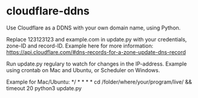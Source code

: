 # cloudflare-ddns
Use Cloudflare as a DDNS with your own domain name, using Python.

Replace 123123123 and example.com in update.py with your credentials, zone-ID and record-ID.
Example here for more information: https://api.cloudflare.com/#dns-records-for-a-zone-update-dns-record

Run update.py regulary to watch for changes in the IP-address.
Example using crontab on Mac and Ubuntu, or Scheduler on Windows.

Example for Mac/Ubuntu:
*/ * * * * cd /folder/where/your/program/live/ && timeout 20 python3 update.py

